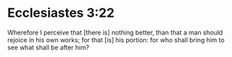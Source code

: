 # Ecclesiastes 3:22

Wherefore I perceive that [there is] nothing better, than that a man should rejoice in his own works; for that [is] his portion: for who shall bring him to see what shall be after him?
